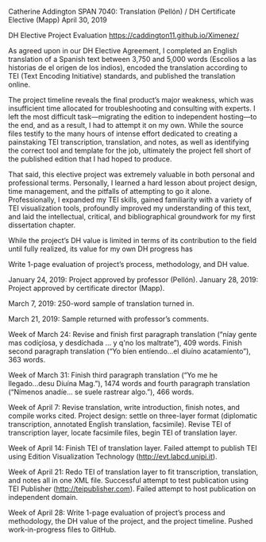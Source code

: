 


Catherine Addington
SPAN 7040: Translation (Pellón) / DH Certificate Elective (Mapp)
April 30, 2019

DH Elective Project Evaluation
https://caddington11.github.io/Ximenez/

As agreed upon in our DH Elective Agreement, I completed an English translation of a Spanish text between 3,750 and 5,000 words (Escolios a las historias de el origen de los indios), encoded the translation according to TEI (Text Encoding Initiative) standards, and published the translation online.

The project timeline reveals the final product’s major weakness, which was insufficient time allocated for troubleshooting and consulting with experts. I left the most difficult task—migrating the edition to independent hosting—to the end, and as a result, I had to attempt it on my own. While the source files testify to the many hours of intense effort dedicated to creating a painstaking TEI transcription, translation, and notes, as well as identifying the correct tool and template for the job, ultimately the project fell short of the published edition that I had hoped to produce.

That said, this elective project was extremely valuable in both personal and professional terms. Personally, I learned a hard lesson about project design, time management, and the pitfalls of attempting to go it alone. Professionally, I expanded my TEI skills, gained familiarity with a variety of TEI visualization tools, profoundly improved my understanding of this text, and laid the intellectual, critical, and bibliographical groundwork for my first dissertation chapter.



While the project’s DH value is limited in terms of its contribution to the field until fully realized, its value for my own DH progress has

Write 1-page evaluation of project’s process, methodology, and DH value.

January 24, 2019: Project approved by professor (Pellón).
January 28, 2019: Project approved by certificate director (Mapp).

March 7, 2019: 250-word sample of translation turned in.

March 21, 2019: Sample returned with professor’s comments.

Week of March 24: Revise and finish first paragraph translation (“níay gente mas codíçíosa, y desdíchada ... y q'no los maltrate”), 409 words. Finish second paragraph translation (“Yo bíen entíendo...el díuíno acatamíento”), 363 words.

Week of March 31: Finish third paragraph translation (“Yo me he llegado...desu Díuína Mag.”), 1474 words and fourth paragraph translation (“Nímenos anadíe... se suele rastrear algo.”), 466 words.

Week of April 7: Revise translation, write introduction, finish notes, and compile works cited. Project design: settle on three-layer format (diplomatic transcription, annotated English translation, facsimile). Revise TEI of transcription layer, locate facsimile files, begin TEI of translation layer.

Week of April 14: Finish TEI of translation layer. Failed attempt to publish TEI using Edition Visualization Technology (http://evt.labcd.unipi.it).

Week of April 21: Redo TEI of translation layer to fit transcription, translation, and notes all in one XML file. Successful attempt to test publication using TEI Publisher (http://teipublisher.com). Failed attempt to host publication on independent domain.

Week of April 28: Write 1-page evaluation of project’s process and methodology, the DH value of the project, and the project timeline. Pushed work-in-progress files to GitHub.
